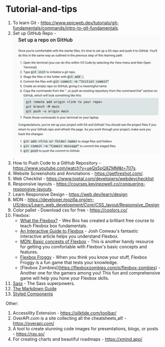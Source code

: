 # Tutorial-and-tips 

1. To learn Git - https://www.epicweb.dev/tutorials/git-fundamentals/commands/intro-to-git-fundamentals.
2. Set up GitHub Repo - ![image](assets/SetupRepo.png).
3. How to Push Code to a GitHub Repository - https://www.youtube.com/watch?v=ueQs5pQ8ZMM&t=707s.
4. Website Screenshots and Annotations - https://getfireshot.com/.
5. Web Checklist - https://www.toptal.com/developers/webdevchecklist
8. Responsive layouts - https://courses.kevinpowell.co/conquering-responsive-layouts.
9. Learn Responsive Design - https://web.dev/learn/design
10. MDN - https://developer.mozilla.org/en-US/docs/Learn_web_development/Core/CSS_layout/Responsive_Design
11. Color pallet - Download css for free - https://coolors.co/
12. Flexbox:
      * [What the Flexbox?](https://flexbox.io/) - Wes Bos has created a brilliant free course to teach Flexbox box fundamentals.
      * [An Interactive Guide to Flexbox](https://www.joshwcomeau.com/css/interactive-guide-to-flexbox/) - Josh Comeau's fantastic interactive article helps you understand Flexbox.
      * [MDN: Basic concepts of Flexbox](https://developer.mozilla.org/en-US/docs/Web/CSS/CSS_flexible_box_layout/Basic_concepts_of_flexbox) - This is another handy resource for getting you comfortable with Flexbox's basic concepts and features.
      * [Flexbox Froggy](https://flexboxfroggy.com/) - When you think you know your stuff, Flexbox Froggy is a fun game that tests your knowledge.
      * [Flexbox Zombies[(https://flexboxzombies.com/p/flexbox-zombies) - Another one for the gamers among you! This fun and comprehensive game will help you hone your Flexbox skills.
14. [Sass](https://sass-lang.com/) - The Sass superpowers.
15. [The Markdown Guide](https://www.markdownguide.org/)
16. [Styled Components](https://styled-components.com/)


Other:
1. Accessility Extension - https://silktide.com/toolbar/
2. OverAPI.com is a site collecting all the cheatsheets,all! -  https://overapi.com/
3. A tool to create stunning code images for presentations, blogs, or posts - https://ray.so/
4. For creating charts and beautiful roadmaps - https://xmind.app/
